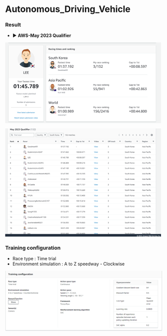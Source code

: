 # Autonomous_Driving_Vehicle

### Result 
- ▶︎ **AWS-May 2023 Qualifier**

<p align="left">
<img width="500" src="../../image/best_model.png">
</p>

<p align="left">
<img width="500" src="../../image/best_model_rank.png">
</p>


### Training configuration  

- Race type : Time trial  
- Environment simulation : A to Z speedway - Clockwise  

<p align="center">
<img width="550" src="../../image/Training_configuration_v3.png">
</p>


